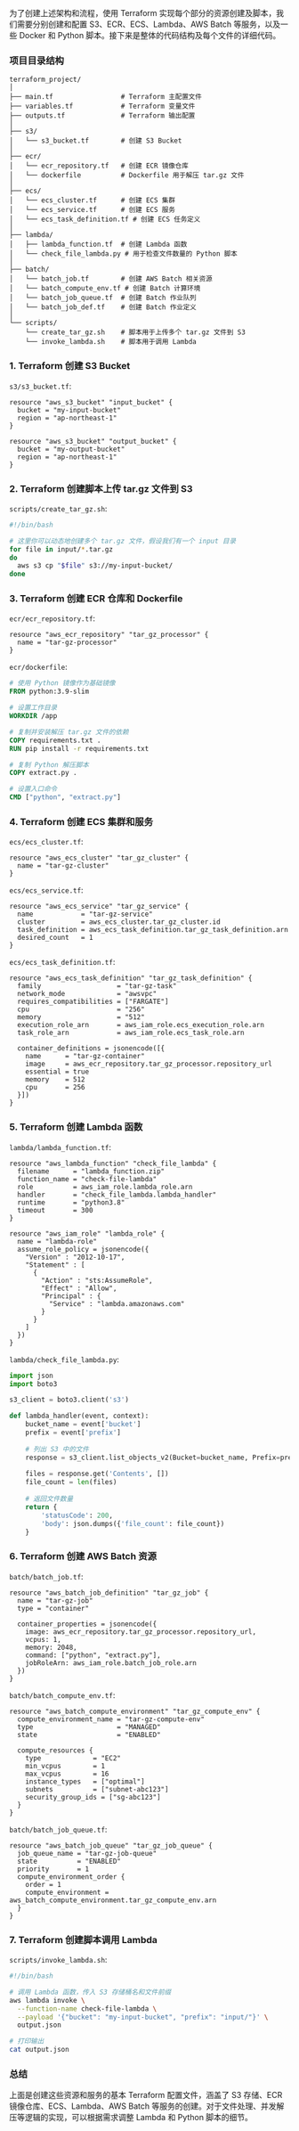 为了创建上述架构和流程，使用 Terraform 实现每个部分的资源创建及脚本，我们需要分别创建和配置 S3、ECR、ECS、Lambda、AWS Batch 等服务，以及一些 Docker 和 Python 脚本。接下来是整体的代码结构及每个文件的详细代码。

### 项目目录结构

```
terraform_project/
│
├── main.tf                 # Terraform 主配置文件
├── variables.tf            # Terraform 变量文件
├── outputs.tf              # Terraform 输出配置
│
├── s3/
│   └── s3_bucket.tf        # 创建 S3 Bucket
│
├── ecr/
│   └── ecr_repository.tf   # 创建 ECR 镜像仓库
│   └── dockerfile          # Dockerfile 用于解压 tar.gz 文件
│
├── ecs/
│   └── ecs_cluster.tf      # 创建 ECS 集群
│   └── ecs_service.tf      # 创建 ECS 服务
│   └── ecs_task_definition.tf # 创建 ECS 任务定义
│
├── lambda/
│   ├── lambda_function.tf  # 创建 Lambda 函数
│   └── check_file_lambda.py # 用于检查文件数量的 Python 脚本
│
├── batch/
│   └── batch_job.tf        # 创建 AWS Batch 相关资源
│   └── batch_compute_env.tf # 创建 Batch 计算环境
│   └── batch_job_queue.tf  # 创建 Batch 作业队列
│   └── batch_job_def.tf    # 创建 Batch 作业定义
│
└── scripts/
    └── create_tar_gz.sh    # 脚本用于上传多个 tar.gz 文件到 S3
    └── invoke_lambda.sh    # 脚本用于调用 Lambda
```

### 1. Terraform 创建 S3 Bucket

`s3/s3_bucket.tf`:

```hcl
resource "aws_s3_bucket" "input_bucket" {
  bucket = "my-input-bucket"
  region = "ap-northeast-1"
}

resource "aws_s3_bucket" "output_bucket" {
  bucket = "my-output-bucket"
  region = "ap-northeast-1"
}
```

### 2. Terraform 创建脚本上传 tar.gz 文件到 S3

`scripts/create_tar_gz.sh`:

```bash
#!/bin/bash

# 这里你可以动态地创建多个 tar.gz 文件，假设我们有一个 input 目录
for file in input/*.tar.gz
do
  aws s3 cp "$file" s3://my-input-bucket/
done
```

### 3. Terraform 创建 ECR 仓库和 Dockerfile

`ecr/ecr_repository.tf`:

```hcl
resource "aws_ecr_repository" "tar_gz_processor" {
  name = "tar-gz-processor"
}
```

`ecr/dockerfile`:

```dockerfile
# 使用 Python 镜像作为基础镜像
FROM python:3.9-slim

# 设置工作目录
WORKDIR /app

# 复制并安装解压 tar.gz 文件的依赖
COPY requirements.txt .
RUN pip install -r requirements.txt

# 复制 Python 解压脚本
COPY extract.py .

# 设置入口命令
CMD ["python", "extract.py"]
```

### 4. Terraform 创建 ECS 集群和服务

`ecs/ecs_cluster.tf`:

```hcl
resource "aws_ecs_cluster" "tar_gz_cluster" {
  name = "tar-gz-cluster"
}
```

`ecs/ecs_service.tf`:

```hcl
resource "aws_ecs_service" "tar_gz_service" {
  name            = "tar-gz-service"
  cluster         = aws_ecs_cluster.tar_gz_cluster.id
  task_definition = aws_ecs_task_definition.tar_gz_task_definition.arn
  desired_count   = 1
}
```

`ecs/ecs_task_definition.tf`:

```hcl
resource "aws_ecs_task_definition" "tar_gz_task_definition" {
  family                   = "tar-gz-task"
  network_mode             = "awsvpc"
  requires_compatibilities = ["FARGATE"]
  cpu                      = "256"
  memory                   = "512"
  execution_role_arn       = aws_iam_role.ecs_execution_role.arn
  task_role_arn            = aws_iam_role.ecs_task_role.arn

  container_definitions = jsonencode([{
    name      = "tar-gz-container"
    image     = aws_ecr_repository.tar_gz_processor.repository_url
    essential = true
    memory    = 512
    cpu       = 256
  }])
}
```

### 5. Terraform 创建 Lambda 函数

`lambda/lambda_function.tf`:

```hcl
resource "aws_lambda_function" "check_file_lambda" {
  filename      = "lambda_function.zip"
  function_name = "check-file-lambda"
  role          = aws_iam_role.lambda_role.arn
  handler       = "check_file_lambda.lambda_handler"
  runtime       = "python3.8"
  timeout       = 300
}

resource "aws_iam_role" "lambda_role" {
  name = "lambda-role"
  assume_role_policy = jsonencode({
    "Version" : "2012-10-17",
    "Statement" : [
      {
        "Action" : "sts:AssumeRole",
        "Effect" : "Allow",
        "Principal" : {
          "Service" : "lambda.amazonaws.com"
        }
      }
    ]
  })
}
```

`lambda/check_file_lambda.py`:

```python
import json
import boto3

s3_client = boto3.client('s3')

def lambda_handler(event, context):
    bucket_name = event['bucket']
    prefix = event['prefix']
    
    # 列出 S3 中的文件
    response = s3_client.list_objects_v2(Bucket=bucket_name, Prefix=prefix)
    
    files = response.get('Contents', [])
    file_count = len(files)
    
    # 返回文件数量
    return {
        'statusCode': 200,
        'body': json.dumps({'file_count': file_count})
    }
```

### 6. Terraform 创建 AWS Batch 资源

`batch/batch_job.tf`:

```hcl
resource "aws_batch_job_definition" "tar_gz_job" {
  name = "tar-gz-job"
  type = "container"

  container_properties = jsonencode({
    image: aws_ecr_repository.tar_gz_processor.repository_url,
    vcpus: 1,
    memory: 2048,
    command: ["python", "extract.py"],
    jobRoleArn: aws_iam_role.batch_job_role.arn
  })
}
```

`batch/batch_compute_env.tf`:

```hcl
resource "aws_batch_compute_environment" "tar_gz_compute_env" {
  compute_environment_name = "tar-gz-compute-env"
  type                     = "MANAGED"
  state                    = "ENABLED"

  compute_resources {
    type             = "EC2"
    min_vcpus        = 1
    max_vcpus        = 16
    instance_types   = ["optimal"]
    subnets          = ["subnet-abc123"]
    security_group_ids = ["sg-abc123"]
  }
}
```

`batch/batch_job_queue.tf`:

```hcl
resource "aws_batch_job_queue" "tar_gz_job_queue" {
  job_queue_name = "tar-gz-job-queue"
  state          = "ENABLED"
  priority       = 1
  compute_environment_order {
    order = 1
    compute_environment = aws_batch_compute_environment.tar_gz_compute_env.arn
  }
}
```

### 7. Terraform 创建脚本调用 Lambda

`scripts/invoke_lambda.sh`:

```bash
#!/bin/bash

# 调用 Lambda 函数，传入 S3 存储桶名和文件前缀
aws lambda invoke \
  --function-name check-file-lambda \
  --payload '{"bucket": "my-input-bucket", "prefix": "input/"}' \
  output.json

# 打印输出
cat output.json
```

### 总结

上面是创建这些资源和服务的基本 Terraform 配置文件，涵盖了 S3 存储、ECR 镜像仓库、ECS、Lambda、AWS Batch 等服务的创建。对于文件处理、并发解压等逻辑的实现，可以根据需求调整 Lambda 和 Python 脚本的细节。
